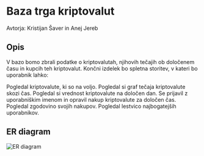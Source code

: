 # Baza trga kriptovalut
Avtorja: Kristijan Šaver in Anej Jereb

## Opis
V bazo bomo zbrali podatke o kriptovalutah, njihovih tečajih ob določenem času in kupcih teh kriptovalut. Končni izdelek bo spletna storitev, v kateri bo uporabnik lahko:

Pogledal kriptovalute, ki so na voljo.
Pogledal si graf tečaja kriptovalute skozi čas.
Pogledal si vrednost kriptovalute na določen dan.
Se prijavil z uporabniškim imenom in opravil nakup kriptovalute za določen čas.
Pogledal zgodovino svojih nakupov.
Pogledal lestvico najbogatejših uporabnikov.

## ER diagram

![ER diagram](filmi.png)
